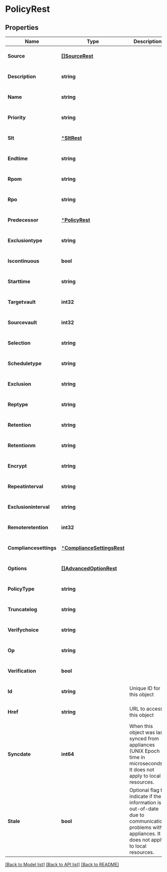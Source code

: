 # PolicyRest

## Properties
Name | Type | Description | Notes
------------ | ------------- | ------------- | -------------
**Source** | [**[]SourceRest**](SourceRest.md) |  | [optional] [default to null]
**Description** | **string** |  | [optional] [default to null]
**Name** | **string** |  | [optional] [default to null]
**Priority** | **string** |  | [optional] [default to null]
**Slt** | [***SltRest**](SltRest.md) |  | [optional] [default to null]
**Endtime** | **string** |  | [optional] [default to null]
**Rpom** | **string** |  | [optional] [default to null]
**Rpo** | **string** |  | [optional] [default to null]
**Predecessor** | [***PolicyRest**](PolicyRest.md) |  | [optional] [default to null]
**Exclusiontype** | **string** |  | [optional] [default to null]
**Iscontinuous** | **bool** |  | [optional] [default to null]
**Starttime** | **string** |  | [optional] [default to null]
**Targetvault** | **int32** |  | [optional] [default to null]
**Sourcevault** | **int32** |  | [optional] [default to null]
**Selection** | **string** |  | [optional] [default to null]
**Scheduletype** | **string** |  | [optional] [default to null]
**Exclusion** | **string** |  | [optional] [default to null]
**Reptype** | **string** |  | [optional] [default to null]
**Retention** | **string** |  | [optional] [default to null]
**Retentionm** | **string** |  | [optional] [default to null]
**Encrypt** | **string** |  | [optional] [default to null]
**Repeatinterval** | **string** |  | [optional] [default to null]
**Exclusioninterval** | **string** |  | [optional] [default to null]
**Remoteretention** | **int32** |  | [optional] [default to null]
**Compliancesettings** | [***ComplianceSettingsRest**](ComplianceSettingsRest.md) |  | [optional] [default to null]
**Options** | [**[]AdvancedOptionRest**](AdvancedOptionRest.md) |  | [optional] [default to null]
**PolicyType** | **string** |  | [optional] [default to null]
**Truncatelog** | **string** |  | [optional] [default to null]
**Verifychoice** | **string** |  | [optional] [default to null]
**Op** | **string** |  | [optional] [default to null]
**Verification** | **bool** |  | [optional] [default to null]
**Id** | **string** | Unique ID for this object | [optional] [default to null]
**Href** | **string** | URL to access this object | [optional] [default to null]
**Syncdate** | **int64** | When this object was last synced from appliances (UNIX Epoch time in microseconds). It does not apply to local resources. | [optional] [default to null]
**Stale** | **bool** | Optional flag to indicate if the information is out-of-date due to communication problems with appliances. It does not apply to local resources. | [optional] [default to null]

[[Back to Model list]](../README.md#documentation-for-models) [[Back to API list]](../README.md#documentation-for-api-endpoints) [[Back to README]](../README.md)

